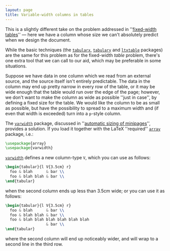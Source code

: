 ```yaml
---
layout: page
title: Variable-width columns in tables
---
```


This is a slightly different take on the problem addressed in
''[fixed-width tables](./FAQ-fixwidtab.html)''&nbsp;&mdash; here we have
a column whose size we can't absolutely predict when we design the
document.

While the basic techniques (the [`tabularx`](http://ctan.org/pkg/tabularx), [`tabulary`](http://ctan.org/pkg/tabulary)
and [`ltxtable`](http://ctan.org/pkg/ltxtable) packages) are the same for this problem as for the
fixed-width _table_ problem, there's one extra tool that we can
call to our aid, which may be preferable in some situations.

Suppose we have data in one column which we read from an external
source, and the source itself isn't entirely predictable.  The data in
the column may end up pretty narrow in every row of the table, or it
may be wide enough that the table would run over the edge of the page;
however, we don't want to make the column as wide as possible ''just
in case'', by defining a fixed size for the table.  We would like the
column to be as small as possible, but have the possibility to spread
to a maximum width and (if even that width is exceeded) turn into a
`p`-style column.

The [`varwidth`](http://ctan.org/pkg/varwidth) package, discussed in 
''[automatic sizing of minipages](./FAQ-varwidth.html)'', provides
a solution.  If you load it together with the LaTeX ''required''
[`array`](http://ctan.org/pkg/array) package, i.e.:
```latex
\usepackage{array}
\usepackage{varwidth}
```
[`varwidth`](http://ctan.org/pkg/varwidth) defines a new column-type `V`, which you
can use as follows:
```latex
\begin{tabular}{l V{3.5cm} r}
  foo & blah      & bar \\
  foo & blah blah & bar \\
\end{tabular}
```
when the second column ends up less than 3.5cm wide;
or you can use it as follows:
```latex
\begin{tabular}{l V{3.5cm} r}
  foo & blah      & bar \\
  foo & blah blah & bar \\
  foo & blah blah blah blah blah blah
                  & bar \\
\end{tabular}
```
where the second column will end up noticeably wider, and will wrap to
a second line in the third row.

